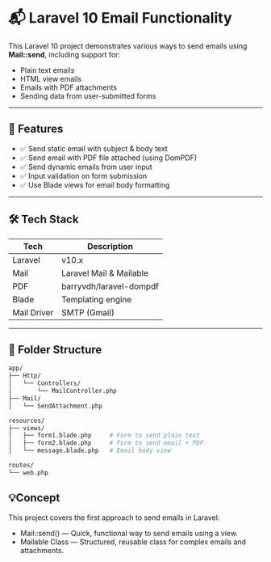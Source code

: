 # 📬 Laravel 10 Email Functionality

This Laravel 10 project demonstrates various ways to send emails using **Mail::send**, including support for:

- Plain text emails
- HTML view emails
- Emails with PDF attachments
- Sending data from user-submitted forms

---

## 🚀 Features

- ✅ Send static email with subject & body text
- ✅ Send email with PDF file attached (using DomPDF)
- ✅ Send dynamic emails from user input
- ✅ Input validation on form submission
- ✅ Use Blade views for email body formatting

---

## 🛠️ Tech Stack

| Tech        | Description               |
|-------------|---------------------------|
| Laravel     | v10.x                     |
| Mail        | Laravel Mail & Mailable   |
| PDF         | barryvdh/laravel-dompdf   |
| Blade       | Templating engine         |
| Mail Driver | SMTP (Gmail)            |

---

## 📁 Folder Structure

```bash
app/
├── Http/
│   └── Controllers/
│       └── MailController.php
├── Mail/
│   └── SendAttachment.php

resources/
├── views/
│   ├── form1.blade.php     # Form to send plain text
│   ├── form2.blade.php     # Form to send email + PDF
│   └── message.blade.php   # Email body view

routes/
└── web.php

```

## 💡Concept
This project covers the first approach to send emails in Laravel:

- Mail::send() — Quick, functional way to send emails using a view.
- Mailable Class — Structured, reusable class for complex emails and attachments.
